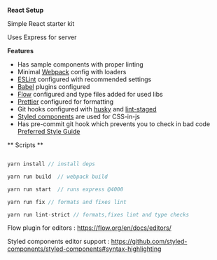 **React Setup**

Simple React starter kit 

Uses Express for server

**Features**
 - Has sample components with proper linting
 - Minimal [Webpack](https://webpack.js.org/) config with loaders
 - [ESLint](http://eslint.org/) configured with recommended settings 
 - [Babel](https://babeljs.io/) plugins configured
 - [Flow](https://flow.org/en/) configured and type files added for used libs
 - [Prettier](https://github.com/prettier/prettier) configured for formatting
 - Git hooks configured with [husky](https://github.com/typicode/husky) and [lint-staged](https://github.com/okonet/lint-staged)
 - [Styled components](https://github.com/styled-components/styled-components) are used for CSS-in-js
 - Has pre-commit git hook which prevents you to check in bad code
[Preferred Style Guide](https://gist.github.com/selvacodes/2ccdaac52fefa9db1b484c7fa1da9e97)

** Scripts	**

``` js

yarn install // install deps

yarn run build  // webpack build

yarn run start  // runs express @4000

yarn run fix // formats and fixes lint

yarn run lint-strict // formats,fixes lint and type checks

```

Flow plugin for editors : https://flow.org/en/docs/editors/

Styled components editor support : https://github.com/styled-components/styled-components#syntax-highlighting
